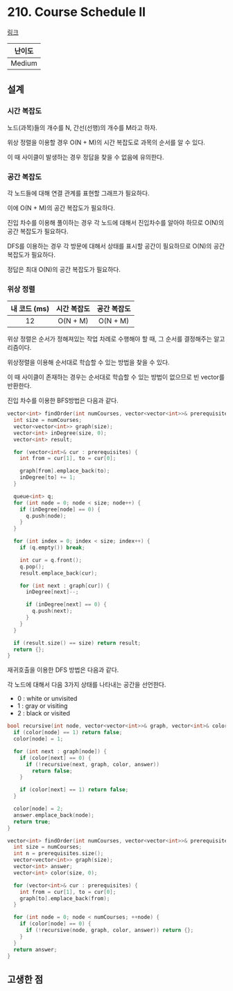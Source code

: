 # 210. Course Schedule II

[링크](https://leetcode.com/problems/course-schedule-ii/)

| 난이도 |
| :----: |
| Medium |

## 설계

### 시간 복잡도

노드(과목)들의 개수를 N, 간선(선행)의 개수를 M라고 하자.

위상 정렬을 이용할 경우 O(N + M)의 시간 복잡도로 과목의 순서를 알 수 있다.

이 때 사이클이 발생하는 경우 정답을 찾을 수 없음에 유의한다.

### 공간 복잡도

각 노드들에 대해 연결 관계를 표현할 그래프가 필요하다.

이에 O(N + M)의 공간 복잡도가 필요하다.

진입 차수를 이용해 풀이하는 경우 각 노드에 대해서 진입차수를 알아야 하므로 O(N)의 공간 복잡도가 필요하다.

DFS를 이용하는 경우 각 방문에 대해서 상태를 표시할 공간이 필요하므로 O(N)의 공간 복잡도가 필요하다.

정답은 최대 O(N)의 공간 복잡도가 필요하다.

### 위상 정렬

| 내 코드 (ms) | 시간 복잡도 | 공간 복잡도 |
| :----------: | :---------: | :---------: |
|      12      |  O(N + M)   |  O(N + M)   |

위상 정렬은 순서가 정해져있는 작업 차례로 수행해야 할 때, 그 순서를 결정해주는 알고리즘이다.

위상정렬을 이용해 순서대로 학습할 수 있는 방법을 찾을 수 있다.

이 때 사이클이 존재하는 경우는 순서대로 학습할 수 있는 방법이 없으므로 빈 vector를 반환한다.

진입 차수를 이용한 BFS방법은 다음과 같다.

```cpp
vector<int> findOrder(int numCourses, vector<vector<int>>& prerequisites) {
  int size = numCourses;
  vector<vector<int>> graph(size);
  vector<int> inDegree(size, 0);
  vector<int> result;

  for (vector<int>& cur : prerequisites) {
    int from = cur[1], to = cur[0];

    graph[from].emplace_back(to);
    inDegree[to] += 1;
  }

  queue<int> q;
  for (int node = 0; node < size; node++) {
    if (inDegree[node] == 0) {
      q.push(node);
    }
  }

  for (int index = 0; index < size; index++) {
    if (q.empty()) break;

    int cur = q.front();
    q.pop();
    result.emplace_back(cur);

    for (int next : graph[cur]) {
      inDegree[next]--;

      if (inDegree[next] == 0) {
        q.push(next);
      }
    }
  }

  if (result.size() == size) return result;
  return {};
}
```

재귀호출을 이용한 DFS 방법은 다음과 같다.

각 노드에 대해서 다음 3가지 상태를 나타내는 공간을 선언한다.

- 0 : white or unvisited
- 1 : gray or visiting
- 2 : black or visited

```cpp
bool recursive(int node, vector<vector<int>>& graph, vector<int>& color, vector<int>& answer) {
  if (color[node] == 1) return false;
  color[node] = 1;

  for (int next : graph[node]) {
    if (color[next] == 0) {
      if (!recursive(next, graph, color, answer))
        return false;
    }

    if (color[next] == 1) return false;
  }

  color[node] = 2;
  answer.emplace_back(node);
  return true;
}

vector<int> findOrder(int numCourses, vector<vector<int>>& prerequisites) {
  int size = numCourses;
  int n = prerequisites.size();
  vector<vector<int>> graph(size);
  vector<int> answer;
  vector<int> color(size, 0);

  for (vector<int>& cur : prerequisites) {
    int from = cur[1], to = cur[0];
    graph[to].emplace_back(from);
  }

  for (int node = 0; node < numCourses; ++node) {
    if (color[node] == 0) {
      if (!recursive(node, graph, color, answer)) return {};
    }
  }
  return answer;
}
```

## 고생한 점
